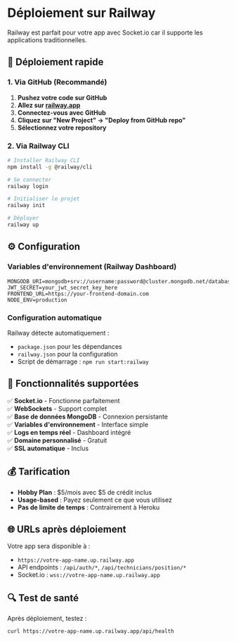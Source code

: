 # Déploiement sur Railway

Railway est parfait pour votre app avec Socket.io car il supporte les applications traditionnelles.

## 🚀 Déploiement rapide

### 1. Via GitHub (Recommandé)

1. **Pushez votre code sur GitHub**
2. **Allez sur [railway.app](https://railway.app)**
3. **Connectez-vous avec GitHub**
4. **Cliquez sur "New Project" → "Deploy from GitHub repo"**
5. **Sélectionnez votre repository**

### 2. Via Railway CLI

```bash
# Installer Railway CLI
npm install -g @railway/cli

# Se connecter
railway login

# Initialiser le projet
railway init

# Déployer
railway up
```

## ⚙️ Configuration

### Variables d'environnement (Railway Dashboard)

```env
MONGODB_URI=mongodb+srv://username:password@cluster.mongodb.net/database_name
JWT_SECRET=your_jwt_secret_key_here
FRONTEND_URL=https://your-frontend-domain.com
NODE_ENV=production
```

### Configuration automatique

Railway détecte automatiquement :
- `package.json` pour les dépendances
- `railway.json` pour la configuration
- Script de démarrage : `npm run start:railway`

## 🔧 Fonctionnalités supportées

✅ **Socket.io** - Fonctionne parfaitement  
✅ **WebSockets** - Support complet  
✅ **Base de données MongoDB** - Connexion persistante  
✅ **Variables d'environnement** - Interface simple  
✅ **Logs en temps réel** - Dashboard intégré  
✅ **Domaine personnalisé** - Gratuit  
✅ **SSL automatique** - Inclus  

## 💰 Tarification

- **Hobby Plan** : $5/mois avec $5 de crédit inclus
- **Usage-based** : Payez seulement ce que vous utilisez
- **Pas de limite de temps** : Contrairement à Heroku

## 🌐 URLs après déploiement

Votre app sera disponible à :
- `https://votre-app-name.up.railway.app`
- API endpoints : `/api/auth/*`, `/api/technicians/position/*`
- Socket.io : `wss://votre-app-name.up.railway.app`

## 🔍 Test de santé

Après déploiement, testez :
```bash
curl https://votre-app-name.up.railway.app/api/health
```